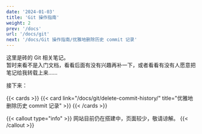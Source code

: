```yaml
---
date: '2024-01-03'
title: 'Git 操作指南'
weight: 2
prev: '/docs'
url: '/docs/git'
next: '/docs/Git 操作指南/优雅地删除历史 commit 记录'
---
```


这里是砖的 Git 相关笔记。  
暂时来看不是入门文档，看看后面有没有兴趣再补一下，或者看看有没有人愿意把笔记给我转载上来……

接下来：

{{< cards >}}
  {{< card link="/docs/git/delete-commit-history/" title="优雅地删除历史 commit 记录" >}}
{{< /cards >}}

{{< callout type="info" >}}
网站目前仍在搭建中，页面较少，敬请谅解。
{{< /callout >}}
